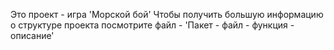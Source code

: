 Это проект - игра 'Морской бой'
Чтобы получить большую информацию о структуре проекта посмотрите файл - 'Пакет - файл - функция - описание'